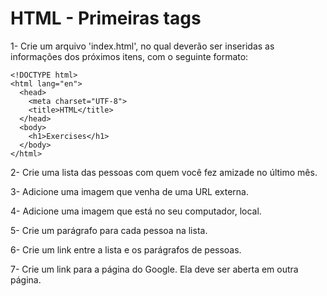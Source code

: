 # HTML - Primeiras tags

1- Crie um arquivo 'index.html', no qual deverão ser inseridas as informações dos próximos itens, com o seguinte formato:

    <!DOCTYPE html>
    <html lang="en">
      <head>
        <meta charset="UTF-8">
        <title>HTML</title>
      </head>
      <body>
        <h1>Exercises</h1>
      </body>
    </html>
  
2- Crie uma lista das pessoas com quem você fez amizade no último mês.

3- Adicione uma imagem que venha de uma URL externa.

4- Adicione uma imagem que está no seu computador, local.

5- Crie um parágrafo para cada pessoa na lista.

6- Crie um link entre a lista e os parágrafos de pessoas.

7- Crie um link para a página do Google. Ela deve ser aberta em outra página.



